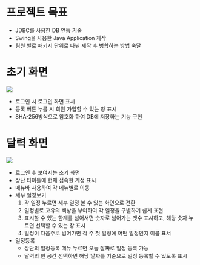 # 프로젝트 목표
<ul>
  <li>JDBC를 사용한 DB 연동 기술</li>
  <li>Swing을 사용한 Java Application 제작</li>
  <li>팀원 별로 패키지 단위로 나눠 제작 후 병합하는 방법 숙달</li>
</ul>

# 초기 화면
<img src="https://postfiles.pstatic.net/MjAxOTA1MDhfMTY3/MDAxNTU3MjkwNTIwMDI4.sOZeD-C85FjbCqvcQnZsGpXcgv5EBLpKowzQgFhqqq8g.n6x9ghRUeivEe4U0cRqbzgyp41HJwzgHWdOYQq9c7uUg.PNG.younggu1545/%EA%B7%B8%EB%A6%BC22.png?type=w966"/>
<ul>
  <li>로그인 시 로그인 화면 표시</li>
  <li>등록 버튼 누를 시 회원 가입할 수 있는 창 표시</li>
  <li>SHA-256방식으로 암호화 하여 DB에 저장하는 기능 구현</li>
</ul>

# 달력 화면
<img src="https://postfiles.pstatic.net/MjAxOTA1MDhfMTEz/MDAxNTU3MjkwNzk4NTgw.xEI4ic2i_njWaYg0uGmK3LnbXIhkipWOzauBNXr74FQg.thk3Nnt43MAiw5WOnhBJ9VL_98VgDEPkuQNkWv6B5xYg.PNG.younggu1545/%EA%B7%B8%EB%A6%BC23.png?type=w966"/>
<ul>
  <li>로그인 후 보여지는 초기 화면</li>
  <li>상단 타이틀에 현재 접속한 계정 표시</li>
  <li>메뉴바 사용하여 각 메뉴별로 이동</li>
  <li>세부 일정보기
      <ol>
        <li>각 일정 누르면 세부 일정 볼 수 있는 화면으로 전환</li>
        <li>일정별로 고유의 색상을 부여하여 각 일정을 구별하기 쉽게 표현</li>
        <li>표시할 수 있는 한계를 넘어서면 숫자로 넘어가는 갯수 표시하고, 해당 숫자 누르면 선택할 수 있는 창 표시</li>
        <li>일정이 다음주로 넘어가면 각 주 첫 일정에 어떤 일정인지 이름 표서</li>
      </ol>
  </li>
  <li>일정등록
    <ul>
      <li>상단의 일정등록 메뉴 누르면 오늘 잘짜로 일정 등록 가능</li>
      <li>달력의 빈 공간 선택하면 해당 날짜를 기준으로 일정 등록할 수 있도록 표시</li>
    </ul>
  </li>
</ul>
